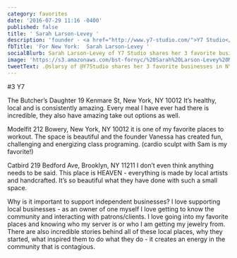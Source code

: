```yaml
---
category: favorites
date: '2016-07-29 11:16 -0400'
published: false
title: ' Sarah Larson-Levey '
description: 'founder - <a href="http://www.y7-studio.com/">Y7 Studio</a>'
fbTitle: 'For New York:  Sarah Larson-Levey '
socialBlurb: Sarah Larson-Levey of Y7 Studio shares her 3 favorite businesses in New York.
image: 'https://s3.amazonaws.com/bst-fornyc/%20Sarah%20Larson-Levey%20Main.jpg'
tweetText: .@slarsy of @Y7Studio shares her 3 favorite businesses in NYC.
---
```

#3 Y7

The Butcher’s Daughter
19 Kenmare St, New York, NY 10012
 It’s healthy, local and is consistently amazing. Every meal I have ever had there is incredible, they also have amazing take out options as well. 

Modelfit
212 Bowery, New York, NY 10012
 it is one of my favorite places to workout. The space is beautiful and the founder Vanessa has created fun, challenging and energizing class programing. (cardio sculpt with Sam is my favorite!)

Catbird
219 Bedford Ave, Brooklyn, NY 11211
I don’t even think anything needs to be said. This place is HEAVEN - everything is made by local artists and handcrafted. It’s so beautiful what they have done with such a small space. 

Why is it important to support independent businesses?
I love supporting local businesses - as an owner of one myself I love getting to know the community and interacting with patrons/clients. I love going into my favorite places and knowing who my server is or who I am getting my jewelry from. There are also incredible stories behind all of these local places, why they started, what inspired them to do what they do - it creates an energy in the community that is contagious. 